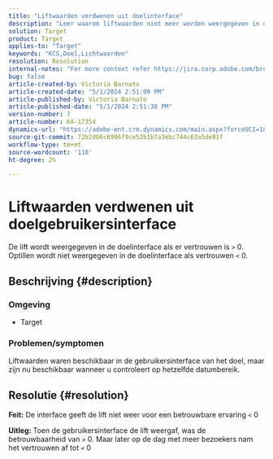 ```yaml
---
title: "Liftwaarden verdwenen uit doelinterface"
description: "Leer waarom liftwaarden niet meer worden weergegeven in de interface van het doel."
solution: Target
product: Target
applies-to: "Target"
keywords: "KCS,Doel,Lichtwaarden"
resolution: Resolution
internal-notes: "For more context refer https://jira.corp.adobe.com/browse/TGT-41844"
bug: false
article-created-by: Victoria Barnato
article-created-date: "5/1/2024 2:51:09 PM"
article-published-by: Victoria Barnato
article-published-date: "5/1/2024 2:51:38 PM"
version-number: 7
article-number: KA-17354
dynamics-url: "https://adobe-ent.crm.dynamics.com/main.aspx?forceUCI=1&pagetype=entityrecord&etn=knowledgearticle&id=303cf238-ca07-ef11-9f89-6045bd06eea5"
source-git-commit: 72b2d86c6996f9ce52b1b7a3ebc744c63a5de81f
workflow-type: tm+mt
source-wordcount: '110'
ht-degree: 2%

---
```


# Liftwaarden verdwenen uit doelgebruikersinterface


De lift wordt weergegeven in de doelinterface als er vertrouwen is `>`  0. Optillen wordt niet weergegeven in de doelinterface als vertrouwen `<`  0.

## Beschrijving {#description}


### <b>Omgeving</b>

- Target


### <b>Problemen/symptomen</b>

Liftwaarden waren beschikbaar in de gebruikersinterface van het doel, maar zijn nu beschikbaar wanneer u controleert op hetzelfde datumbereik.


## Resolutie {#resolution}




<b>Feit:</b> De interface geeft de lift niet weer voor een betrouwbare ervaring `<`  0



<b>Uitleg: </b>Toen de gebruikersinterface de lift weergaf, was de betrouwbaarheid van `>`  0. Maar later op de dag met meer bezoekers nam het vertrouwen af tot `<`  0
